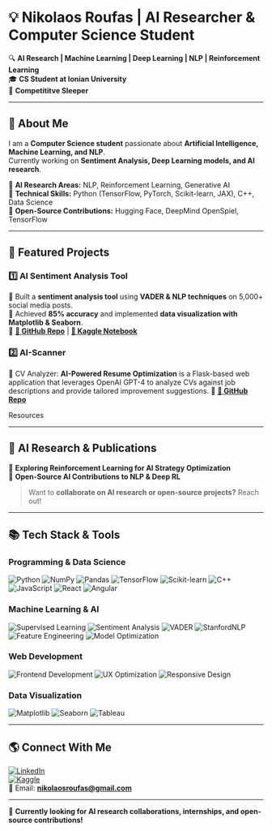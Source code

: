 # 💡 Nikolaos Roufas | AI Researcher & Computer Science Student

🔍 **AI Research | Machine Learning | Deep Learning | NLP | Reinforcement Learning**  
🎓 **CS Student at Ionian University**  
🫠 **Competititve Sleeper**

---

## 🚀 About Me
I am a **Computer Science student** passionate about **Artificial Intelligence, Machine Learning, and NLP**.  
Currently working on **Sentiment Analysis, Deep Learning models, and AI research**.  

🔹 **AI Research Areas:** NLP, Reinforcement Learning, Generative AI  
🔹 **Technical Skills:** Python (TensorFlow, PyTorch, Scikit-learn, JAX), C++, Data Science  
🔹 **Open-Source Contributions:** Hugging Face, DeepMind OpenSpiel, TensorFlow  

---

## 📂 Featured Projects

### 1️⃣ **AI Sentiment Analysis Tool**  
🔹 Built a **sentiment analysis tool** using **VADER & NLP techniques** on 5,000+ social media posts.  
🔹 Achieved **85% accuracy** and implemented **data visualization with Matplotlib & Seaborn**.  
🔹 **[🔗 GitHub Repo](https://github.com/NikolasRoufas/Syrian-Conflict-Sentiment-Analysis)** | **[🔗 Kaggle Notebook](https://www.kaggle.com/code/nikolaosroufas/syrian-conflict-sentiment-analysis)**  

### 2️⃣ **AI-Scanner** 
🔹 CV Analyzer: **AI-Powered Resume Optimization** is a Flask-based web application that leverages OpenAI GPT-4 to analyze CVs against job descriptions and provide tailored improvement suggestions.
🔹 **[🔗 GitHub Repo](https://github.com/NikolasRoufas/AI-Scanner)**

Resources
 

---

## 📢 AI Research & Publications
🔹 **Exploring Reinforcement Learning for AI Strategy Optimization**  
🔹 **Open-Source AI Contributions to NLP & Deep RL**  

> Want to **collaborate on AI research or open-source projects?** Reach out!  

---

## 📚 Tech Stack & Tools
### Programming & Data Science
![Python](https://img.shields.io/badge/Python-%2314354C.svg?style=flat&logo=python&logoColor=white)
![NumPy](https://img.shields.io/badge/NumPy-%23013243.svg?style=flat&logo=numpy&logoColor=white)
![Pandas](https://img.shields.io/badge/Pandas-%23150458.svg?style=flat&logo=pandas&logoColor=white)
![TensorFlow](https://img.shields.io/badge/TensorFlow-%23FF6F00.svg?style=flat&logo=tensorflow&logoColor=white)
![Scikit-learn](https://img.shields.io/badge/Scikit--Learn-%23F7931E.svg?style=flat&logo=scikitlearn&logoColor=white)
![C++](https://img.shields.io/badge/C++-%2300599C.svg?style=flat&logo=cplusplus&logoColor=white)
![JavaScript](https://img.shields.io/badge/JavaScript-%23F7DF1E.svg?style=flat&logo=javascript&logoColor=black)
![React](https://img.shields.io/badge/React-%2361DAFB.svg?style=flat&logo=react&logoColor=black)
![Angular](https://img.shields.io/badge/Angular-%23DD0031.svg?style=flat&logo=angular&logoColor=white)

### Machine Learning & AI
![Supervised Learning](https://img.shields.io/badge/Supervised--Learning-%23000000.svg?style=flat&logo=python&logoColor=white)
![Sentiment Analysis](https://img.shields.io/badge/Sentiment--Analysis-%23FF6F00.svg?style=flat&logo=python&logoColor=white)
![VADER](https://img.shields.io/badge/VADER-%23F2F2F2.svg?style=flat&logo=python&logoColor=black)
![StanfordNLP](https://img.shields.io/badge/StanfordNLP-%2300507D.svg?style=flat&logo=python&logoColor=white)
![Feature Engineering](https://img.shields.io/badge/Feature--Engineering-%23FF6F00.svg?style=flat&logo=python&logoColor=white)
![Model Optimization](https://img.shields.io/badge/Model--Optimization-%23F2F2F2.svg?style=flat&logo=python&logoColor=black)

### Web Development
![Frontend Development](https://img.shields.io/badge/Frontend--Development-%23FF6F00.svg?style=flat&logo=html5&logoColor=white)
![UX Optimization](https://img.shields.io/badge/UX--Optimization-%23F2F2F2.svg?style=flat&logo=figma&logoColor=black)
![Responsive Design](https://img.shields.io/badge/Responsive--Design-%23F7931E.svg?style=flat&logo=css3&logoColor=white)

### Data Visualization
![Matplotlib](https://img.shields.io/badge/Matplotlib-%2300A9E0.svg?style=flat&logo=python&logoColor=white)
![Seaborn](https://img.shields.io/badge/Seaborn-%23F7931E.svg?style=flat&logo=python&logoColor=white)
![Tableau](https://img.shields.io/badge/Tableau-%23E97627.svg?style=flat&logo=tableau&logoColor=white)


---

## 🌎 Connect With Me
[![LinkedIn](https://img.shields.io/badge/LinkedIn-%230077B5.svg?style=flat&logo=linkedin&logoColor=white)](https://www.linkedin.com/in/nikolaosroufas/)  
[![Kaggle](https://img.shields.io/badge/Kaggle-%23008AD7.svg?style=flat&logo=kaggle&logoColor=white)](https://www.kaggle.com/nikolaosroufas)  
📩 Email: **nikolaosroufas@gmail.com**  

---

🔹 **Currently looking for AI research collaborations, internships, and open-source contributions!**  
